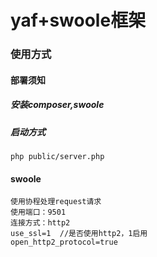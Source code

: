 # yaf+swoole框架
### 使用方式
#### 部署须知
##### 安装composer,swoole
##### 启动方式 
```
php public/server.php
```

#### swoole
```
使用协程处理request请求
使用端口：9501
连接方式：http2
use_ssl=1  //是否使用http2，1启用
open_http2_protocol=true 
```
